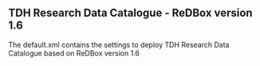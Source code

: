 TDH Research Data Catalogue - ReDBox version 1.6
--------------------------------------

The default.xml contains the settings to deploy TDH Research Data Catalogue based on ReDBox version 1.6
